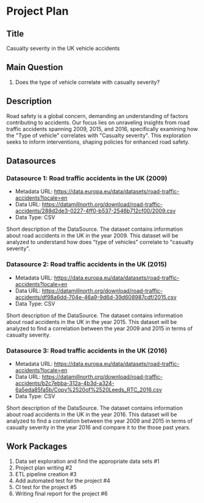 # Project Plan

## Title
<!-- Give your project a short title. -->
Casualty severity in the UK vehicle accidents

## Main Question

<!-- Think about one main question you want to answer based on the data. -->
1. Does the type of vehicle correlate with casualty severity?

## Description

<!-- Describe your data science project in max. 200 words. Consider writing about why and how you attempt it. -->
Road safety is a global concern, demanding an understanding of factors contributing to accidents. Our focus lies on unraveling insights from road traffic accidents spanning 2009, 2015, and 2016, specifically examining how the "Type of vehicle" correlates with "Casualty severity".
This exploration seeks to inform interventions, shaping policies for enhanced road safety.


## Datasources

<!-- Describe each datasources you plan to use in a section. Use the prefic "DatasourceX" where X is the id of the datasource. -->

### Datasource 1: Road traffic accidents in the UK (2009)
* Metadata URL: https://data.europa.eu/data/datasets/road-traffic-accidents?locale=en
* Data URL: https://datamillnorth.org/download/road-traffic-accidents/288d2de3-0227-4ff0-b537-2546b712cf00/2009.csv
* Data Type: CSV

Short description of the DataSource.
The dataset contains information about road accidents in the UK in the year 2009. This dataset will be analyzed to understand how does "type of vehicles" correlate to "casualty severity".

### Datasource 2: Road traffic accidents in the UK (2015)
* Metadata URL: https://data.europa.eu/data/datasets/road-traffic-accidents?locale=en
* Data URL: https://datamillnorth.org/download/road-traffic-accidents/df98a6dd-704e-46a9-9d6d-39d608987cdf/2015.csv
* Data Type: CSV

Short description of the DataSource.
The dataset contains information about road accidents in the UK in the year 2015. This dataset will be analyzed to find a correlation between the year 2009 and 2015 in terms of casualty severity.

### Datasource 3: Road traffic accidents in the UK (2016)
* Metadata URL: https://data.europa.eu/data/datasets/road-traffic-accidents?locale=en
* Data URL: https://datamillnorth.org/download/road-traffic-accidents/b2c7ebba-312a-4b3d-a324-6a5eda85fa5b/Copy%2520of%2520Leeds_RTC_2016.csv
* Data Type: CSV

Short description of the DataSource.
The dataset contains information about road accidents in the UK in the year 2016. This dataset will be analyzed to find a correlation between the year 2009 and 2015 in terms of casualty severity in the year 2016 and compare it to the those past years.


## Work Packages

<!-- List of work packages ordered sequentially, each pointing to an issue with more details. -->

1. Data set exploration and find the appropriate data sets #1
2. Project plan writing #2
3. ETL pipeline creation #3
4. Add automated test for the project #4
5. CI test for the project #5
6. Writing final report for the project #6


